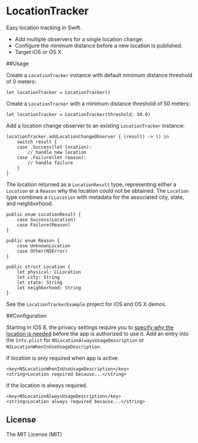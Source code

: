 LocationTracker
====

Easy location tracking in Swift.

* Add multiple observers for a single location change.
* Configure the minimum distance before a new location is published.
* Target iOS or OS X.

##Usage

Create a `LocationTracker` instance with default minimum distance threshold of 0 meters:

	let locationTracker = LocationTracker()

Create a `LocationTracker` with a minimum distance threshold of 50 meters:

	let locationTracker = LocationTracker(threshold: 50.0)

Add a location change observer to an existing `LocationTracker` instance:

```
locationTracker.addLocationChangeObserver { (result) -> () in
    switch result {
    case .Success(let location):
        // handle new location
    case .Failure(let reason):
        // handle failure
    }
}
```

The location returned as a `LocationResult` type, representing either a `Location` or a `Reason` why the location could not be obtained. The `Location` type combines a `CLLocation` with metadata for the associated city, state, and neighborhood.

```
public enum LocationResult {
    case Success(Location)
    case Failure(Reason)
}

public enum Reason {
    case UnknownLocation
    case Other(NSError)
}

public struct Location {
    let physical: CLLocation
    let city: String
    let state: String
    let neighborhood: String
}
```

See the `LocationTrackerExample` project for iOS and OS X demos.

##Configuration

Starting in iOS 8, the privacy settings require you to [specify *why* the location is needed](http://stackoverflow.com/a/24063578) before the app is authorized to use it. Add an entry into the `Info.plist` for `NSLocationAlwaysUsageDescription` or `NSLocationWhenInUseUsageDescription`.

If location is only required when app is active.

    <key>NSLocationWhenInUseUsageDescription</key>
    <string>Location required because...</string>

If the location is always required.

    <key>NSLocationAlwaysUsageDescription</key>
    <string>Location always required because...</string>

## License

The MIT License (MIT)
